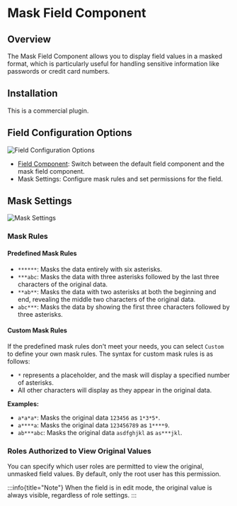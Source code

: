 # Mask Field Component

<PluginInfo commercial="true" name="field-component-mask"></PluginInfo>

## Overview

The Mask Field Component allows you to display field values in a masked format, which is particularly useful for handling sensitive information like passwords or credit card numbers.

## Installation

This is a commercial plugin.

## Field Configuration Options

![Field Configuration Options](https://static-docs.nocobase.com/Snipaste_2024-10-17_21-46-06.png)

- [Field Component](/handbook/ui/fields/field-settings/field-component): Switch between the default field component and the mask field component.
- Mask Settings: Configure mask rules and set permissions for the field.

## Mask Settings

![Mask Settings](https://static-docs.nocobase.com/20241017215148.png)

### Mask Rules

#### Predefined Mask Rules

- `******`: Masks the data entirely with six asterisks.
- `***abc`: Masks the data with three asterisks followed by the last three characters of the original data.
- `**ab**`: Masks the data with two asterisks at both the beginning and end, revealing the middle two characters of the original data.
- `abc***`: Masks the data by showing the first three characters followed by three asterisks.

#### Custom Mask Rules

If the predefined mask rules don't meet your needs, you can select `Custom` to define your own mask rules. The syntax for custom mask rules is as follows:

- `*` represents a placeholder, and the mask will display a specified number of asterisks.
- All other characters will display as they appear in the original data.

**Examples:**

- `a*a*a*`: Masks the original data `123456` as `1*3*5*`.
- `a****a`: Masks the original data `123456789` as `1****9`.
- `ab***abc`: Masks the original data `asdfghjkl` as `as***jkl`.

### Roles Authorized to View Original Values

You can specify which user roles are permitted to view the original, unmasked field values. By default, only the root user has this permission.

:::info{title="Note"}
When the field is in edit mode, the original value is always visible, regardless of role settings.
:::
